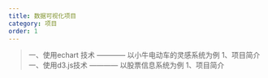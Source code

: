 ```yaml
---
title: 数据可视化项目
category: 项目
order: 1
---
```




> 一、使用echart 技术 ———— 以小牛电动车的灵感系统为例
    1、项目简介 
> 一、使用d3.js技术 ———— 以股票信息系统为例
    1、项目简介 



